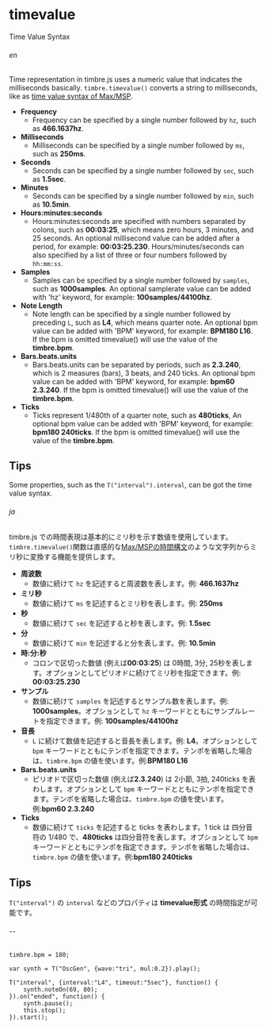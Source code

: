 timevalue
=========
Time Value Syntax

###### en ######
Time representation in timbre.js uses a numeric value that indicates the milliseconds basically. `timbre.timevalue()` converts a string to milliseconds, like as [time value syntax of Max/MSP](http://www.cycling74.com/docs/max5/vignettes/core/maxtime_syntax.html).

- **Frequency**
  - Frequency can be specified by a single number followed by `hz`, such as **466.1637hz**.
- **Milliseconds**
  - Milliseconds can be specified by a single number followed by `ms`, such as **250ms**.
- **Seconds**
  - Seconds can be specified by a single number followed by `sec`, such as **1.5sec**.
- **Minutes**
  - Seconds can be specified by a single number followed by `min`, such as **10.5min**.
- **Hours:minutes:seconds**
  - Hours:minutes:seconds are specified with numbers separated by colons, such as **00:03:25**, which means zero hours, 3 minutes, and 25 seconds. An optional millisecond value can be added after a period, for example: **00:03:25.230**. Hours/minutes/seconds can also specified by a list of three or four numbers followed by `hh:mm:ss`.
- **Samples** 
  - Samples can be specified by a single number followed by `samples`, such as **1000samples**. An optional samplerate value can be added with 'hz' keyword, for example: **100samples/44100hz**.
- **Note Length**
  - Note length can be specified by a single number followed by preceding `L`, such as **L4**, which means quarter note. An optional bpm value can be added with 'BPM' keyword, for example: **BPM180 L16**. If the bpm is omitted timevalue() will use the value of the **timbre.bpm**.
- **Bars.beats.units**
  - Bars.beats.units can be separated by periods, such as **2.3.240**, which is 2 measures (bars), 3 beats, and 240 ticks. An optional bpm value can be added with 'BPM' keyword, for example: **bpm60 2.3.240**. If the bpm is omitted timevalue() will use the value of the **timbre.bpm**.
- **Ticks**
  - Ticks represent 1/480th of a quarter note, such as **480ticks**, An optional bpm value can be added with 'BPM' keyword, for example: **bpm180 240ticks**. If the bpm is omitted timevalue() will use the value of the **timbre.bpm**.
  
## Tips ##
Some properties, such as the `T("interval").interval`, can be got the time value syntax.

###### ja ######
timbre.js での時間表現は基本的にミリ秒を示す数値を使用しています。`timbre.timevalue()`関数は直感的な[Max/MSPの時間構文](http://www.cycling74.com/docs/max5/vignettes/core/maxtime_syntax.html)のような文字列からミリ秒に変換する機能を提供します。

- **周波数**
  - 数値に続けて `hz` を記述すると周波数を表します。例: **466.1637hz**
- **ミリ秒**
  - 数値に続けて `ms` を記述するとミリ秒を表します。例: **250ms**
- **秒**
  - 数値に続けて `sec` を記述すると秒を表します。例: **1.5sec**
- **分**
  - 数値に続けて `min` を記述すると分を表します。例: **10.5min**
- **時:分:秒**
  - コロンで区切った数値 (例えば**00:03:25**) は 0時間, 3分, 25秒を表します。オプションとしてピリオドに続けてミリ秒を指定できます。例: **00:03:25.230**
- **サンプル** 
  - 数値に続けて `samples` を記述するとサンプル数を表します。例: **1000samples**。オプションとして `hz` キーワードとともにサンプルレートを指定できます。例: **100samples/44100hz**
- **音長**
  - `L` に続けて数値を記述すると音長を表します。例: **L4**。オプションとして `bpm` キーワードとともにテンポを指定できます。テンポを省略した場合は、`timbre.bpm` の値を使います。例:**BPM180 L16**
- **Bars.beats.units**
  - ピリオドで区切った数値 (例えば**2.3.240**) は 2小節, 3拍, 240ticks を表わします。オプションとして `bpm` キーワードとともにテンポを指定できます。テンポを省略した場合は、`timbre.bpm` の値を使います。例:**bpm60 2.3.240**
- **Ticks**
  - 数値に続けて `ticks` を記述すると ticks を表わします。1 tick は 四分音符の 1/480 で、**480ticks** は四分音符を表します。オプションとして `bpm` キーワードとともにテンポを指定できます。テンポを省略した場合は、`timbre.bpm` の値を使います。例:**bpm180 240ticks**

## Tips ##
`T("interval")` の `interval` などのプロパティは **timevalue形式** の時間指定が可能です。

###### -- ######

```timbre
timbre.bpm = 180;

var synth = T("OscGen", {wave:"tri", mul:0.2}).play();

T("interval", {interval:"L4", timeout:"5sec"}, function() {
    synth.noteOn(69, 80);
}).on("ended", function() {
    synth.pause();
    this.stop();
}).start();
```
